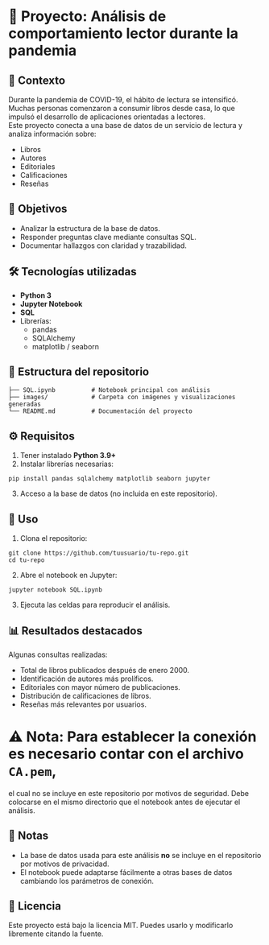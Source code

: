 # 📘 Proyecto: Análisis de comportamiento lector durante la pandemia

## 🧩 Contexto  
Durante la pandemia de COVID-19, el hábito de lectura se intensificó. Muchas personas comenzaron a consumir libros desde casa, lo que impulsó el desarrollo de aplicaciones orientadas a lectores.  
Este proyecto conecta a una base de datos de un servicio de lectura y analiza información sobre:  
- Libros  
- Autores  
- Editoriales  
- Calificaciones  
- Reseñas

## 🎯 Objetivos  
- Analizar la estructura de la base de datos.  
- Responder preguntas clave mediante consultas SQL.  
- Documentar hallazgos con claridad y trazabilidad.

## 🛠️ Tecnologías utilizadas  
- **Python 3**  
- **Jupyter Notebook**  
- **SQL**  
- Librerías:  
  - pandas  
  - SQLAlchemy  
  - matplotlib / seaborn

## 📂 Estructura del repositorio  
```  
├── SQL.ipynb          # Notebook principal con análisis
├── images/            # Carpeta con imágenes y visualizaciones generadas
└── README.md          # Documentación del proyecto
```

## ⚙️ Requisitos  
1. Tener instalado **Python 3.9+**  
2. Instalar librerías necesarias:
```
pip install pandas sqlalchemy matplotlib seaborn jupyter
```
3. Acceso a la base de datos (no incluida en este repositorio).

## 🚀 Uso  
1. Clona el repositorio:
```
git clone https://github.com/tuusuario/tu-repo.git
cd tu-repo
```
2. Abre el notebook en Jupyter:
```
jupyter notebook SQL.ipynb
```
3. Ejecuta las celdas para reproducir el análisis.

## 📊 Resultados destacados  
Algunas consultas realizadas:  
- Total de libros publicados después de enero 2000.  
- Identificación de autores más prolíficos.  
- Editoriales con mayor número de publicaciones.  
- Distribución de calificaciones de libros.  
- Reseñas más relevantes por usuarios.

# ⚠️ Nota: Para establecer la conexión es necesario contar con el archivo `CA.pem`, 
el cual no se incluye en este repositorio por motivos de seguridad. 
Debe colocarse en el mismo directorio que el notebook antes de ejecutar el análisis.


## 📌 Notas  
- La base de datos usada para este análisis **no** se incluye en el repositorio por motivos de privacidad.  
- El notebook puede adaptarse fácilmente a otras bases de datos cambiando los parámetros de conexión.

## 📜 Licencia  
Este proyecto está bajo la licencia MIT. Puedes usarlo y modificarlo libremente citando la fuente.
